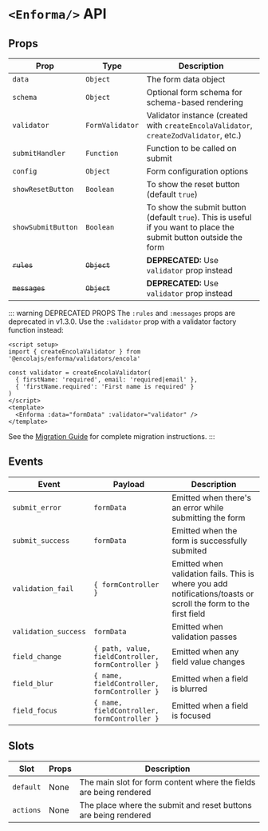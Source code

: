 # `<Enforma/>` API

<TabNav :items="[
{ label: 'Usage', link: '/field-forms/enforma-form' },
{ label: 'API', link: '/field-forms/enforma-form_api' },
{ label: 'FormController API', link: '/field-forms/enforma-form-controller_api' },
]" />

## Props

| Prop               | Type        | Description                                                                                                        |
|--------------------|-------------|--------------------------------------------------------------------------------------------------------------------|
| `data`             | `Object`    | The form data object                                                                                               |
| `schema`           | `Object`    | Optional form schema for schema-based rendering                                                                    |
| `validator`        | `FormValidator` | Validator instance (created with `createEncolaValidator`, `createZodValidator`, etc.)                          |
| `submitHandler`    | `Function`  | Function to be called on submit                                                                                    |
| `config`           | `Object`    | Form configuration options                                                                                         |
| `showResetButton`  | `Boolean` | To show the reset button (default `true`)                                                                          |
| `showSubmitButton` | `Boolean` | To show the submit button (default `true`). This is useful if you want to place the submit button outside the form |
| ~~`rules`~~        | ~~`Object`~~ | **DEPRECATED:** Use `validator` prop instead                                                                      |
| ~~`messages`~~     | ~~`Object`~~ | **DEPRECATED:** Use `validator` prop instead                                                                      |

::: warning DEPRECATED PROPS
The `:rules` and `:messages` props are deprecated in v1.3.0. Use the `:validator` prop with a validator factory function instead:

```vue
<script setup>
import { createEncolaValidator } from '@encolajs/enforma/validators/encola'

const validator = createEncolaValidator(
  { firstName: 'required', email: 'required|email' },
  { 'firstName.required': 'First name is required' }
)
</script>
<template>
  <Enforma :data="formData" :validator="validator" />
</template>
```

See the [Migration Guide](/migration-guide-1_3) for complete migration instructions.
:::

## Events

| Event                | Payload                                            | Description                                                                                                     |
|----------------------|----------------------------------------------------|-----------------------------------------------------------------------------------------------------------------|
| `submit_error`       | `formData`                                         | Emitted when there's an error while submitting the form                                                         |
| `submit_success`     | `formData`                                         | Emitted when the form is successfully submited                                                                  |
| `validation_fail`   | `{ formController }`                               | Emitted when validation fails. This is where you add notifications/toasts or scroll the form to the first field |
| `validation_success` | `formData`                                         | Emitted when validation passes                                                                                  |
| `field_change`       | `{ path, value, fieldController, formController }` | Emitted when any field value changes                                                                            |
| `field_blur`         | `{ name, fieldController, formController }`        | Emitted when a field is blurred                                                                                 |
| `field_focus`        | `{ name, fieldController, formController }`        | Emitted when a field is focused                                                                                 |

## Slots

| Slot      | Props | Description                                                        |
|-----------|-------|--------------------------------------------------------------------|
| `default` | None | The main slot for form content where the fields are being rendered |
| `actions` | None | The place where the submit and reset buttons are being rendered    |